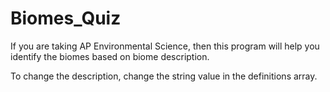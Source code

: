# Biomes_Quiz

If you are taking AP Environmental Science, then this program will help you identify the biomes based on biome description.

To change the description, change the string value in the definitions array.
